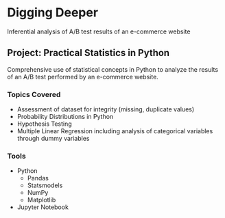 # Digging Deeper
Inferential analysis of A/B test results of an e-commerce website

## Project: Practical Statistics in Python
Comprehensive use of statistical concepts in Python to analyze the results of an A/B test performed by an e-commerce website. 

### Topics Covered
* Assessment of dataset for integrity (missing, duplicate values)
* Probability Distributions in Python
* Hypothesis Testing
* Multiple Linear Regression including analysis of categorical variables through dummy variables

### Tools
* Python
    * Pandas
    * Statsmodels
    * NumPy
    * Matplotlib
* Jupyter Notebook
